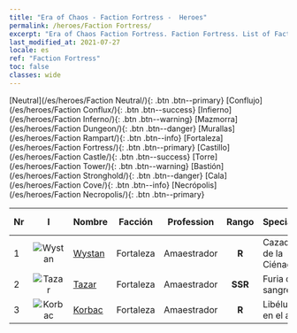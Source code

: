```yaml
---
title: "Era of Chaos - Faction Fortress -  Heroes"
permalink: /heroes/Faction Fortress/
excerpt: "Era of Chaos Faction Fortress. Faction Fortress. List of Faction  in Era of Chaos"
last_modified_at: 2021-07-27
locale: es
ref: "Faction Fortress"
toc: false
classes: wide
---
```

 [Neutral](/es/heroes/Faction Neutral/){: .btn .btn--primary} [Conflujo](/es/heroes/Faction Conflux/){: .btn .btn--success} [Infierno](/es/heroes/Faction Inferno/){: .btn .btn--warning} [Mazmorra](/es/heroes/Faction Dungeon/){: .btn .btn--danger} [Murallas](/es/heroes/Faction Rampart/){: .btn .btn--info} [Fortaleza](/es/heroes/Faction Fortress/){: .btn .btn--primary} [Castillo](/es/heroes/Faction Castle/){: .btn .btn--success} [Torre](/es/heroes/Faction Tower/){: .btn .btn--warning} [Bastión](/es/heroes/Faction Stronghold/){: .btn .btn--danger} [Cala](/es/heroes/Faction Cove/){: .btn .btn--info} [Necrópolis](/es/heroes/Faction Necropolis/){: .btn .btn--primary} 

  | Nr |  I |    Nombre    |  Facción  |  Profession   |  Rango  |    Specialty     | User Rate  | 
  |:---|:--:|:-----------|:-------:|:-------------:|:------:|:-----------------|:----:|
  | 1 | ![Wystan](/images/h/h_Wystan.jpg) | [Wystan](/es/heroes/Wystan/) | Fortaleza | Amaestrador | **R** |  Cazador de la Ciénaga | R |
  | 2 | ![Tazar](/images/h/h_Tazar.jpg) | [Tazar](/es/heroes/Tazar/) | Fortaleza | Amaestrador | **SSR** |  Furia de sangre | SSR |
  | 3 | ![Korbac](/images/h/h_Korbac.jpg) | [Korbac](/es/heroes/Korbac/) | Fortaleza | Amaestrador | **R** |  Libélulas en el aire | R |
